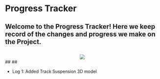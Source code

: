 # Progress Tracker

## Welcome to the Progress Tracker! Here we keep record of the changes and progress we make on the  Project.
## 

<div align="center">
  <a href="https://github.com/warp007x/Deus-Ex-Machina">
    <img src="https://monophy.com/media/4JpvyNYuyf0aI/monophy.gif">
  </a>
  
</div>
##
##

- Log 1: Added Track Suspension 3D model
